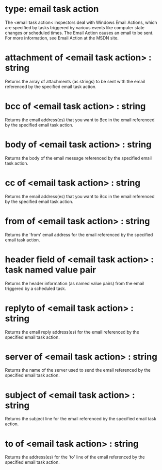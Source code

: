 # type: email task action

The &lt;email task action&lt; inspectors deal with Windows Email Actions, which are specified by tasks triggered by various events like computer state changes or scheduled times. The Email Action causes an email to be sent. For more information, see Email Action at the MSDN site.

# attachment of &lt;email task action&gt; : string

Returns the array of attachments (as strings) to be sent with the email referenced by the specified email task action.

# bcc of &lt;email task action&gt; : string

Returns the email address(es) that you want to Bcc in the email referenced by the specified email task action.

# body of &lt;email task action&gt; : string

Returns the body of the email message referenced by the specified email task action.

# cc of &lt;email task action&gt; : string

Returns the email address(es) that you want to Bcc in the email referenced by the specified email task action.

# from of &lt;email task action&gt; : string

Returns the &#39;from&#39; email address for the email referenced by the specified email task action.

# header field of &lt;email task action&gt; : task named value pair

Returns the header information (as named value pairs) from the email triggered by a scheduled task.

# replyto of &lt;email task action&gt; : string

Returns the email reply address(es) for the email referenced by the specified email task action.

# server of &lt;email task action&gt; : string

Returns the name of the server used to send the email referenced by the specified email task action.

# subject of &lt;email task action&gt; : string

Returns the subject line for the email referenced by the specified email task action.

# to of &lt;email task action&gt; : string

Returns the address(es) for the &#39;to&#39; line of the email referenced by the specified email task action.
